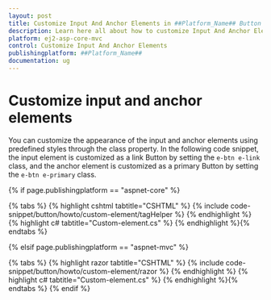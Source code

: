 ```yaml
---
layout: post
title: Customize Input And Anchor Elements in ##Platform_Name## Button Component
description: Learn here all about how to customize Input And Anchor Elements in Syncfusion ##Platform_Name## Button component of Syncfusion Essential JS 2 and more.
platform: ej2-asp-core-mvc
control: Customize Input And Anchor Elements
publishingplatform: ##Platform_Name##
documentation: ug
---
```



# Customize input and anchor elements

You can customize the appearance of the input and anchor elements using predefined styles through the class property. In the following code snippet, the input element is customized as a link Button by setting the `e-btn e-link` class, and the anchor element is customized as a primary Button by setting the `e-btn e-primary` class.

{% if page.publishingplatform == "aspnet-core" %}

{% tabs %}
{% highlight cshtml tabtitle="CSHTML" %}
{% include code-snippet/button/howto/custom-element/tagHelper %}
{% endhighlight %}
{% highlight c# tabtitle="Custom-element.cs" %}
{% endhighlight %}{% endtabs %}

{% elsif page.publishingplatform == "aspnet-mvc" %}

{% tabs %}
{% highlight razor tabtitle="CSHTML" %}
{% include code-snippet/button/howto/custom-element/razor %}
{% endhighlight %}
{% highlight c# tabtitle="Custom-element.cs" %}
{% endhighlight %}{% endtabs %}
{% endif %}

